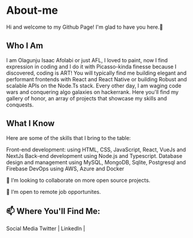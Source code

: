 # About-me

Hi and welcome to my Github Page! I'm glad to have you here.🥳

## Who I Am
I am Olagunju Isaac Afolabi or just AFL, I loved to paint, now I find expression in coding and I do it with Picasso-kinda finesse because I discovered, coding is ART! You will typically find me building elegant and performant frontends with React and React Native or building Robust and scalable APIs on the Node.Ts stack. Every other day, I am waging code wars and conquering algo galaxies on hackerrank. Here you'll find my gallery of honor, an array of projects that showcase my skills and conquests.


## What I Know
Here are some of the skills that I bring to the table:

Front-end development: using HTML, CSS, JavaScript, React, VueJs and NextJs
Back-end development using Node.js and Typescript.
Database design and management using MySQL, MongoDB, Sqlite, Postgresql and Firebase
DevOps using AWS, Azure and Docker

👯 I’m looking to collaborate on more open source projects.

👯 I’m open to remote job opportunites.

## 📫 Where You'll Find Me:
Social Media Twitter | LinkedIn |


